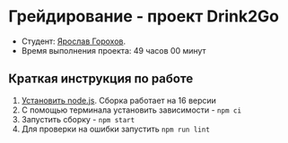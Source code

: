 # Грейдирование - проект Drink2Go

* Студент: [Ярослав Горохов](https://htmlacademy.ru/profile/id2179843).
* Время выполнения проекта: 49 часов 00 минут

## Краткая инструкция по работе

1. [Установить node.js](https://nodejs.org/download/release/latest-v16.x/). Сборка работает на 16 версии
2. С помощью терминала установить зависимости - `npm ci`
3. Запустить сборку - `npm start`
4. Для проверки на ошибки запустить `npm run lint`
